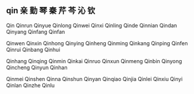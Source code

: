 qin  亲 勤 琴 秦 芹 芩 沁 钦
---

Qin Qinrun Qinyue Qinlong Qinwei Qinxi Qinling Qinde Qinnian Qindan Qinyang  Qinfang Qinfan 

Qinwen Qinxin Qinhong Qinying Qinheng Qinming Qinkang Qinping Qinfen Qinrui 
Qinbang Qinhui 

Qinhang Qinqing Qinmin Qinkai Qinruo Qinxun Qinmeng Qinbin Qinyong Qincheng Qinyun Qinhan 

Qinmei Qinshen Qinna Qinshun Qinyan Qinqiao Qinjia Qinlei Qinxiu Qinyi Qinlan Qinzhe Qinlu
